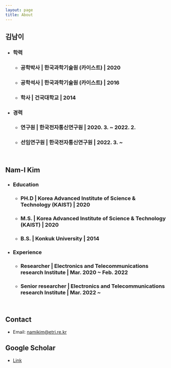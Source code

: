 ```yaml
---
layout: page
title: About
---
```


## 김남이
- ### 학력
	- ### 공학박사 | 한국과학기술원 (카이스트) | 2020
	- ### 공학석사 | 한국과학기술원 (카이스트) | 2016
	- ### 학사 | 건국대학교 | 2014
- ### 경력
    - ### 연구원 | 한국전자통신연구원 | 2020. 3. ~ 2022. 2.
	- ### 선임연구원 | 한국전자통신연구원 | 2022. 3. ~

<br>

## Nam-I Kim
- ### Education
	- ### PH.D | Korea Advanced Institute of Science & Technology (KAIST) | 2020
	- ### M.S. | Korea Advanced Institute of Science & Technology (KAIST) | 2020
	- ### B.S. | Konkuk University | 2014
- ### Experience
	- ### Researcher | Electronics and Telecommunications research Institute | Mar. 2020 ~ Feb. 2022
	- ### Senior researcher | Electronics and Telecommunications research Institute | Mar. 2022 ~

<br>

## Contact
- Email: namikim@etri.re.kr

## Google Scholar
- [Link](https://scholar.google.com/citations?user=ii0B1hIAAAAJ&hl=ko)